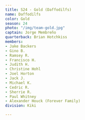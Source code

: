 ```yaml
---
title: S24 - Gold (Daffodilfs)
name: Daffodilfs
color: Gold
season: 24
photo: "/img/team-gold.jpg"
captain: Jorge Membreño
quarterback: Brian Hotchkiss
members:
- Jake Backers
- Gino B.
- Ramsey R.
- Francisco H.
- Judith H.
- Christine Hohl
- Joel Horton
- Jack J.
- Michael K.
- Cedric R.
- Sherrie R.
- Paul Whitney
- Alexander Houck (Forever Family)
division: Kiki

---
```

